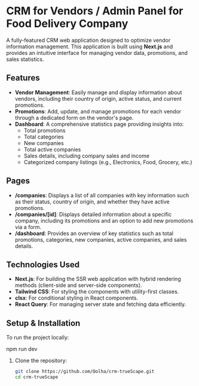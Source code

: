 # CRM for Vendors / Admin Panel for Food Delivery Company

A fully-featured CRM web application designed to optimize vendor information management. This application is built using **Next.js** and provides an intuitive interface for managing vendor data, promotions, and sales statistics.

## Features

- **Vendor Management**: Easily manage and display information about vendors, including their country of origin, active status, and current promotions.
- **Promotions**: Add, update, and manage promotions for each vendor through a dedicated form on the vendor's page.
- **Dashboard**: A comprehensive statistics page providing insights into:
  - Total promotions
  - Total categories
  - New companies
  - Total active companies
  - Sales details, including company sales and income
  - Categorized company listings (e.g., Electronics, Food, Grocery, etc.)

## Pages

- **/companies**: Displays a list of all companies with key information such as their status, country of origin, and whether they have active promotions.
- **/companies/[id]**: Displays detailed information about a specific company, including its promotions and an option to add new promotions via a form.
- **/dashboard**: Provides an overview of key statistics such as total promotions, categories, new companies, active companies, and sales details.

## Technologies Used

- **Next.js**: For building the SSR web application with hybrid rendering methods (client-side and server-side components).
- **Tailwind CSS**: For styling the components with utility-first classes.
- **clsx**: For conditional styling in React components.
- **React Query**: For managing server state and fetching data efficiently.

## Setup & Installation

To run the project locally:

npm run dev

1. Clone the repository:

   ```bash
   git clone https://github.com/Oolha/crm-trueScape.git
   cd crm-trueScape

